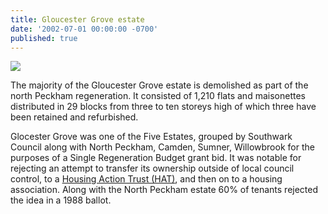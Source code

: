 ```yaml
---
title: Gloucester Grove estate
date: '2002-07-01 00:00:00 -0700'
published: true
---
```


![](http://35percent.org/img/northpeckhamdemo.jpg)

The majority of the Gloucester Grove estate is demolished as part of the north Peckham regeneration. It consisted of 1,210 flats and maisonettes distributed in 29 blocks from three to ten storeys high of which three have been retained and refurbished.

Glocester Grove was one of the Five Estates, grouped by Southwark Council along with North Peckham, Camden, Sumner, Willowbrook for the purposes of a Single Regeneration Budget grant bid.  It was notable for rejecting an attempt to transfer its ownership outside of local council control, to a [Housing Action Trust (HAT)](https://en.wikipedia.org/wiki/Housing_action_trust), and then on to a housing association.  Along with the North Peckham estate 60% of tenants rejected the idea in a 1988 ballot.

